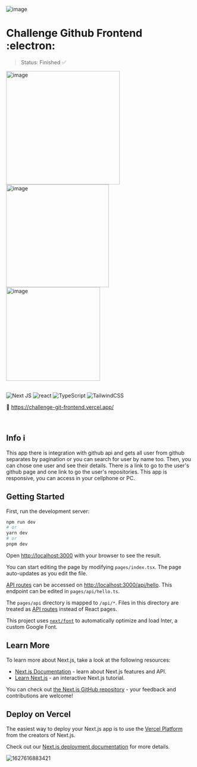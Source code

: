 ![image](https://github.com/RafaelSilva-si/challenge-git-frontend/assets/77937182/6edcb9e0-c87f-46de-8086-fe443f50ed4d)

# Challenge Github Frontend :electron:

> Status: Finished :white_check_mark:

<img width="305" alt="image" src="https://github.com/RafaelSilva-si/challenge-git-frontend/assets/77937182/29178810-318c-4ebe-b88e-8203e0a94893">
<img width="276" alt="image" src="https://github.com/RafaelSilva-si/challenge-git-frontend/assets/77937182/3c7fb765-a5f8-46d0-ae24-640fe75028a0">
<img width="252" alt="image" src="https://github.com/RafaelSilva-si/challenge-git-frontend/assets/77937182/799a272c-b885-4cdb-9dfc-61929dddeb74">


</br>
</br>

![Next JS](https://img.shields.io/badge/Next-black?style=for-the-badge&logo=next.js&logoColor=white)
![react](https://img.shields.io/badge/React-20232A?style=for-the-badge&logo=react&logoColor=61DAFB)
![TypeScript](https://img.shields.io/badge/typescript-%23007ACC.svg?style=for-the-badge&logo=typescript&logoColor=white)
![TailwindCSS](https://img.shields.io/badge/tailwindcss-%2338B2AC.svg?style=for-the-badge&logo=tailwind-css&logoColor=white)

🔗 https://challenge-git-frontend.vercel.app/

</br>

## Info ℹ️
This app there is integration with github api and gets all user from github separates by pagination or you can search for user by name too. Then, you can chose one user and see their details. There is a link to go to the user's github page and one link to go the user's repositories. This app is responsive, you can access in your cellphone or PC.

## Getting Started

First, run the development server:

```bash
npm run dev
# or
yarn dev
# or
pnpm dev
```

Open [http://localhost:3000](http://localhost:3000) with your browser to see the result.

You can start editing the page by modifying `pages/index.tsx`. The page auto-updates as you edit the file.

[API routes](https://nextjs.org/docs/api-routes/introduction) can be accessed on [http://localhost:3000/api/hello](http://localhost:3000/api/hello). This endpoint can be edited in `pages/api/hello.ts`.

The `pages/api` directory is mapped to `/api/*`. Files in this directory are treated as [API routes](https://nextjs.org/docs/api-routes/introduction) instead of React pages.

This project uses [`next/font`](https://nextjs.org/docs/basic-features/font-optimization) to automatically optimize and load Inter, a custom Google Font.

## Learn More

To learn more about Next.js, take a look at the following resources:

- [Next.js Documentation](https://nextjs.org/docs) - learn about Next.js features and API.
- [Learn Next.js](https://nextjs.org/learn) - an interactive Next.js tutorial.

You can check out [the Next.js GitHub repository](https://github.com/vercel/next.js/) - your feedback and contributions are welcome!

## Deploy on Vercel

The easiest way to deploy your Next.js app is to use the [Vercel Platform](https://vercel.com/new?utm_medium=default-template&filter=next.js&utm_source=create-next-app&utm_campaign=create-next-app-readme) from the creators of Next.js.

Check out our [Next.js deployment documentation](https://nextjs.org/docs/deployment) for more details.

![1627616883421](https://user-images.githubusercontent.com/77937182/157932279-c8aad7d0-0778-43c0-be52-b7e175d56835.gif)
